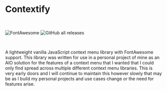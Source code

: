 # Contextify

<br/>

![FontAwesome](https://img.shields.io/badge/supports-fontawesome-blue?style=for-the-badge) 
![GitHub all releases](https://img.shields.io/github/downloads/jacoobia/Contextify/total?style=for-the-badge)

<br/>

 A lightweight vanilla JavaScript context menu library with FontAwesome support.
This library was written for use in a personal project of mine as an AIO solution for the features of a context menu that I wanted that I could only find spread across multiple different context menu libraries. This is very early doors and I will continue to maintain this however slowly that may be as I build my personal projects and use cases change or the need for features arise.
